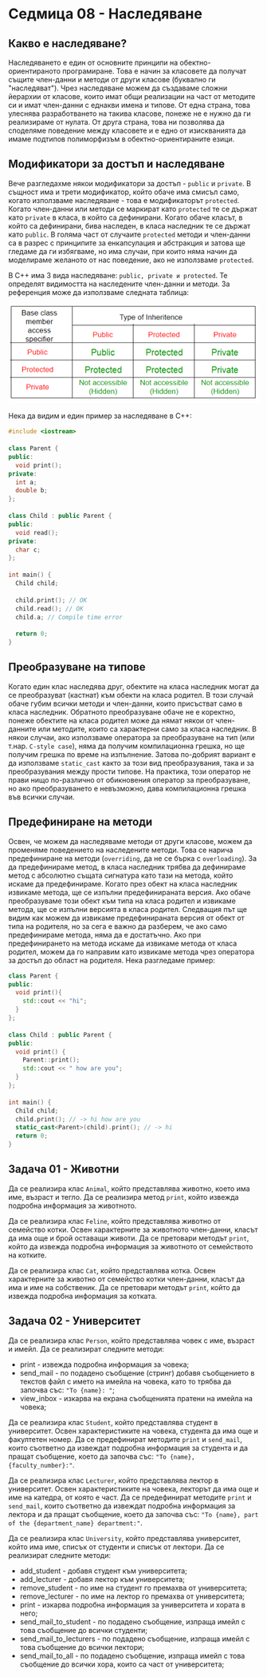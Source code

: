 # Седмица 08 - Наследяване

## Какво е наследяване?
Наслeдяването е един от основните принципи на обектно-ориентираното програмиране. Това е начин за класовете да получат същите член-данни и методи от други класове (буквално ги "наследяват"). Чрез наследяване можем да създаваме сложни йерархии от класове, които имат общи реализации на част от методите си и имат член-данни с еднакви имена и типове. От една страна, това улеснява разработването на такива класове, понеже не е нужно да ги реализираме от нулата. От друга страна, това ни позволява да споделяме поведение между класовете и е едно от изискванията да имаме подтипов полиморфизъм в обектно-ориентираните езици.

## Модификатори за достъп и наследяване
Вече разгледахме някои модификатори за достъп - `public` и `private`. В същност има и трети модификатор, който обаче има смисъл само, когато използваме наследяване - това е модификаторът `protected`. Когато член-данни или методи се маркират като `protected` те се държат като `private` в класа, в който са дефинирани. Когато обаче класът, в който са дефинирани, бива наследен, в класа наследник те се държат като `public`. В голяма част от случаите `protected` методи и член-данни са в разрес с принципите за енкапсулация и абстракция и затова ще гледаме да ги избягваме, но има случаи, при които няма начин да моделираме желаното от нас поведение, ако не използваме `protected`.

В C++ има 3 вида наследяване: `public, private и protected`. Те определят видимостта на наследените член-данни и методи. За референция може да използваме следната таблица:

![inheritance types](table-class.png)

Нека да видим и един пример за наследяване в С++:

```c++
#include <iostream>

class Parent {
public:
  void print();
private:
  int a;
  double b;
};

class Child : public Parent {
public:
  void read();
private:
  char c;
};

int main() {
  Child child;

  child.print(); // OK
  child.read(); // OK
  child.a; // Compile time error

  return 0;
}
```

## Преобразуване на типове
Когато един клас наследява друг, обектите на класа наследник могат да се преобразуват (кастнат) към обекти на класа родител. В този случай обаче губим всички методи и член-данни, които присъстват само в класа наследник. Обратното преобразуване обаче не е коректно, понеже обектите на класа родител може да нямат някои от член-данните или методите, които са характерни само за класа наследник. В някои случаи, ако използваме оператора за преобразуване на тип (или т.нар. `C-style case`), няма да получим компилационна грешка, но ще получим грешка по време на изпълнение. Затова по-добрият вариант е да използваме `static_cast` както за този вид преобразувания, така и за преобразувания между прости типове. На практика, този оператор не прави нищо по-различно от обикновения оператор за преобразуване, но ако преобразуването е невъзможно, дава компилационна грешка във всички случаи. 

## Предефиниране на методи
Освен, че можем да наследяваме методи от други класове, можем да променяме поведението на наследените методи. Това се нарича предефиниране на методи (`overriding`, да не се бърка с `overloading`). За да предефинираме метод, в класа наследник трябва да дефинираме метод с абсолютно същата сигнатура като тази на метода, който искаме да предефинираме. Когато през обект на класа наследник извикаме метода, ще се изпълни предефинираната версия. Ако обаче преобразуваме този обект към типа на класа родител и извикаме метода, ще се изпълни версията в класа родител. Следващия път ще видим как можем да извикаме предефинираната версия от обект от типа на родителя, но за сега е важно да разберем, че ако само предефинираме метода, няма да е достатъчно. Ако при предефинирането на метода искаме да извикаме метода от класа родител, можем да го направим като извикаме метода чрез оператора за достъп до област на родителя. Нека разгледаме пример:

```c++
class Parent {
public:
  void print(){
    std::cout << "hi";
  }
};

class Child : public Parent {
public:
  void print() {
    Parent::print();
    std::cout << " how are you";
  }
};

int main() {
  Child child;
  child.print(); // -> hi how are you
  static_cast<Parent>(child).print(); // -> hi
  return 0;
}
```

## Задача 01 - Животни
Да се реализира клас `Animal`, който представлява животно, което има име, възраст и тегло. Да се реализира метод `print`, който извежда подробна информация за животното.

Да се реализира клас `Feline`, който представлява животно от семейство котки. Освен характерните за животното член-данни, класът да има още и брой оставащи животи. Да се претовари методът `print`, който да извежда подробна информация за животното от семейството на котките.

Да се реализира клас `Cat`, който представлява котка. Освен характерните за животно от семейство котки член-данни, класът да има и име на собственик. Да се претовари методът `print`, който да извежда подробна информация за котката.

## Задача 02 - Университет
Да се реализира клас `Person`, който представлява човек с име, възраст и имейл. Да се реализират следните методи:
- print - извежда подробна информация за човека;
- send_mail - по подадено съобщение (стринг) добавя съобщението в текстов файл с името на имейла на човека, като то трябва да започва със: `"To {name}: "`;
- view_inbox - изкарва на екрана съобщенията пратени на имейла на човека;

Да се реализира клас `Student`, който представлява студент в университет. Освен характеристиките на човека, студента да има още и факултетен номер. Да се предефинират методите `print` и `send_mail`, които съответно да извеждат подробна информация за студента и да пращат съобщение, което да започва със: `"To {name}, {faculty_number}:"`.

Да се реализира клас `Lecturer`, който представлява лектор в университет. Освен характеристиките на човека, лекторът да има още и име на катедра, от която е част. Да се предефинират методите `print` и `send_mail`, които съответно да извеждат подробна информация за лектора и да пращат съобщение, което да започва със: `"To {name}, part of the {department_name} department:"`.

Да се реализира клас `University`, който представлява университет, който има име, списък от студенти и списък от лектори. Да се реализират следните методи:
- add_student - добавя студент към университета;
- add_lecturer - добавя лектор към университета;
- remove_student - по име на студент го премахва от университета;
- remove_lecturer - по име на лектор го премахва от университета;
- print - изкарва подробна информация за университета и хората в него;
- send_mail_to_student - по подадено съобщение, изпраща имейл с това съобщение до всички студенти;
- send_mail_to_lecturers - по подадено съобщение, изпраща имейл с това съобщение до всички лектори;
- send_mail_to_all - по подадено съобщение, изпраща имейл с това съобщение до всички хора, които са част от университета;